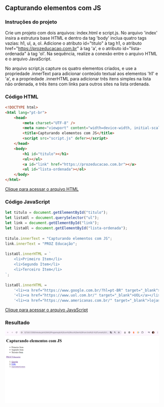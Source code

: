 ## Capturando elementos com JS

### Instruções do projeto

Crie um projeto com dois arquivos: index.html e script.js. No arquivo 'index' insira a estrutura base HTML e dentro da tag 'body' inclua quatro tags vazias: h1, ul, a, ol. Adicione o atributo id="titulo" à tag h1, o atributo href="https://prozeducacao.com.br" à tag 'a', e o atributo id="lista-ordenada" à tag 'ol'. Na sequência, realize a conexão entre o arquivo HTML e o arquivo JavaScript.

No arquivo script.js capture os quatro elementos criados, e use a propriedade .innerText para adicionar conteúdo textual aos elementos 'h1' e 'a', e a propriedade .innerHTML para adicionar três itens simples na lista não ordenada, e três itens com links para outros sites na lista ordenada.

<!-- Código HTML-->

### Código HTML

```html
<!DOCTYPE html>
<html lang="pt-br">
    <head>
        <meta charset="UTF-8" />
        <meta name="viewport" content="width=device-width, initial-scale=1.0" />
        <title>Capturando elementos com JS</title>
        <script src="script.js" defer></script>
    </head>
    <body>
        <h1 id="titulo"></h1>
        <ul></ul>
        <a id="link" href="https://prozeducacao.com.br"></a>
        <ol id="lista-ordenada"></ol>
    </body>
</html>
```

[Clique para acessar o arquivo HTML](index.html)

<!-- Código JavaScript -->

### Código JavaScript

```javascript
let titulo = document.getElementById("titulo");
let listaUl = document.querySelector("ul");
let link = document.getElementById("link");
let listaOl = document.getElementById("lista-ordenada");

titulo.innerText = "Capturando elementos com JS";
link.innerText = "PROZ Educação";

listaUl.innerHTML = `
    <li>Primeiro Item</li>
    <li>Segundo Item</li>
    <li>Terceiro Item</li>
`;

listaOl.innerHTML =
    '<li><a href="https://www.google.com.br/?hl=pt-BR" target="_blank">Google</a></li>' +
    '<li><a href="https://www.uol.com.br/" target="_blank">UOL</a></li>' +
    '<li><a href="https://www.americanas.com.br/" target="_blank">lojasamericanas</a></li>';
```

[Clique para acessar o arquivo JavaScript](script.js)

### Resultado

<!-- Imagem -->

![Resultado](image.png)
